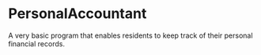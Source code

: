 PersonalAccountant
==================

A very basic program that enables residents to keep track of their personal financial records.
